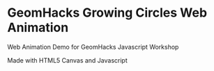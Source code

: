 # GeomHacks Growing Circles Web Animation
Web Animation Demo for GeomHacks Javascript Workshop

Made with HTML5 Canvas and Javascript
